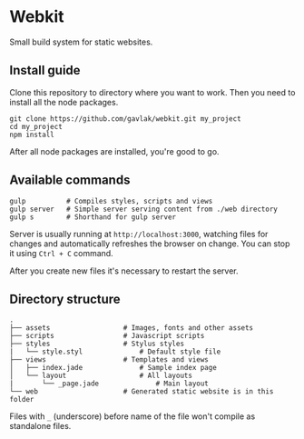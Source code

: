 # Webkit

Small build system for static websites.

## Install guide

Clone this repository to directory where you want to work. Then you need to install all the node packages.

```
git clone https://github.com/gavlak/webkit.git my_project
cd my_project
npm install
```

After all node packages are installed, you're good to go.

## Available commands

```
gulp          # Compiles styles, scripts and views
gulp server   # Simple server serving content from ./web directory
gulp s        # Shorthand for gulp server
```

Server is usually running at `http://localhost:3000`, watching files for changes and automatically refreshes the browser on change. You can stop it using `Ctrl + C` command.

After you create new files it's necessary to restart the server.

## Directory structure

```
.
├── assets                  # Images, fonts and other assets
├── scripts                 # Javascript scripts
├── styles                  # Stylus styles
|   └── style.styl              # Default style file
├── views                   # Templates and views
│   ├── index.jade              # Sample index page
│   └── layout                  # All layouts
|       └── _page.jade              # Main layout
└── web                     # Generated static website is in this folder
```

Files with `_` (underscore) before name of the file won't compile as standalone files.